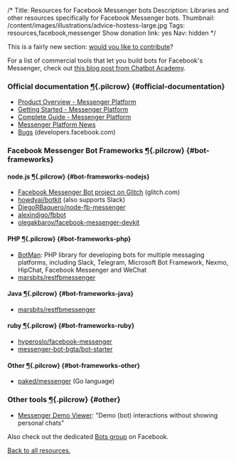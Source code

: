 /*
Title: Resources for Facebook Messenger bots
Description: Libraries and other resources specifically for Facebook Messenger bots.
Thumbnail: /content/images/illustrations/advice-hostess-large.jpg
Tags: resources,facebook,messenger
Show donation link: yes
Nav: hidden
*/

<div class="note">
  <p>
    This is a fairly new section: <a href="https://github.com/botwiki/botwiki.org">would you like to contribute</a>?
  </p>
</div>

For a list of commercial tools that let you build bots for Facebook's Messenger, check out [this blog post from Chatbot Academy](https://www.chatbot-academy.com/chatbot-builders-facebook-messenger/).


### Official documentation [¶](#official-documentation){.pilcrow} {#official-documentation}

- [Product Overview - Messenger Platform](https://developers.facebook.com/docs/messenger-platform/product-overview)
- [Getting Started - Messenger Platform](https://developers.facebook.com/docs/messenger-platform/quickstart)
- [Complete Guide - Messenger Platform](https://developers.facebook.com/docs/messenger-platform/implementation)
- [Messenger Platform News](https://messengerblog.com/)
- [Bugs](https://developers.facebook.com/bugs/?fref=gc&dti=283148615350518&hc_location=ufi#_=_) (developers.facebook.com)

### Facebook Messenger Bot Frameworks [¶](#bot-frameworks){.pilcrow} {#bot-frameworks}

#### node.js [¶](#bot-frameworks-nodejs){.pilcrow} {#bot-frameworks-nodejs}

- [Facebook Messenger Bot project on Glitch](https://glitch.com/edit/#!/messenger-bot) (glitch.com)
- [howdyai/botkit](https://github.com/howdyai/botkit) (also supports Slack)
- [DiegoRBaquero/node-fb-messenger](https://github.com/DiegoRBaquero/node-fb-messenger)
- [alexindigo/fbbot](https://github.com/alexindigo/fbbot)
- [olegakbarov/facebook-messenger-devkit](https://github.com/olegakbarov/facebook-messenger-devkit)

#### PHP [¶](#bot-frameworks-php){.pilcrow} {#bot-frameworks-php}

- [BotMan](https://github.com/botman/botman): PHP library for developing bots for multiple messaging platforms, including Slack, Telegram, Microsoft Bot Framework, Nexmo, HipChat, Facebook Messenger and WeChat
- [marsbits/restfbmessenger](https://github.com/marsbits/restfbmessenger)

#### Java [¶](#bot-frameworks-java){.pilcrow} {#bot-frameworks-java}

- [marsbits/restfbmessenger](https://github.com/marsbits/restfbmessenger)

#### ruby [¶](#bot-frameworks-ruby){.pilcrow} {#bot-frameworks-ruby}

- [hyperoslo/facebook-messenger](https://github.com/hyperoslo/facebook-messenger)
- [messenger-bot-bgta/bot-starter](https://github.com/messenger-bot-bgta/bot-starter)

#### Other [¶](#bot-frameworks-other){.pilcrow} {#bot-frameworks-other}

- [paked/messenger](https://github.com/paked/messenger) (Go language)


### Other tools [¶](#other){.pilcrow} {#other}

- [Messenger Demo Viewer](https://messenger-demo-viewer.kilianvalkhof.com): "Demo (bot) interactions without showing personal chats"


Also check out the dedicated [Bots group](https://www.facebook.com/groups/chatbot/) on Facebook. 

[Back to all resources.](/resources)

